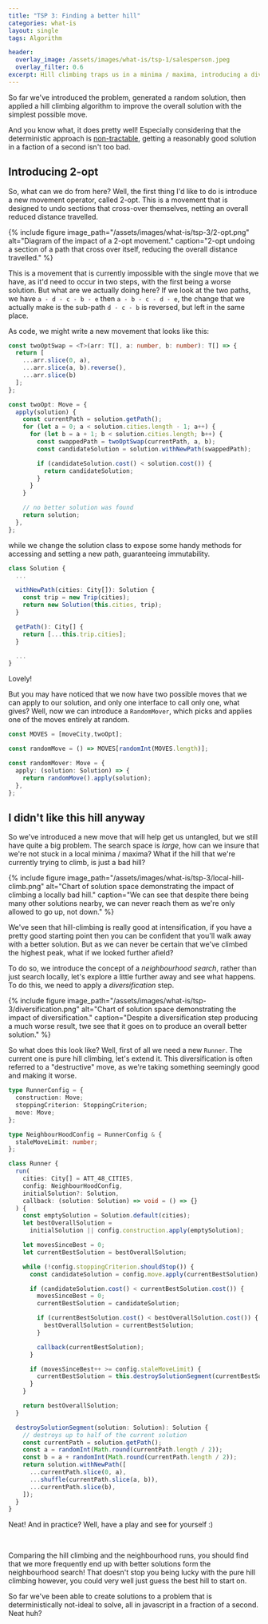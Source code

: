```yaml
---
title: "TSP 3: Finding a better hill"
categories: what-is
layout: single
tags: Algorithm

header:
  overlay_image: /assets/images/what-is/tsp-1/salesperson.jpeg
  overlay_filter: 0.6
excerpt: Hill climbing traps us in a minima / maxima, introducing a diversification step allows to break free, potentially finding better solutions.
---
```


So far we've introduced the problem, generated a random solution, then applied a hill climbing algorithm to improve the overall solution with the simplest possible move.

And you know what, it does pretty well! Especially considering that the deterministic approach is [non-tractable](https://en.wikipedia.org/wiki/Computational_complexity_theory#tractable_problem), getting a reasonably good solution in a faction of a second isn't too bad.


## Introducing 2-opt

So, what can we do from here? Well, the first thing I'd like to do is introduce a new movement operator, called 2-opt. This is a movement that is designed to undo sections that cross-over themselves, netting an overall reduced distance travelled.

{% include figure image_path="/assets/images/what-is/tsp-3/2-opt.png" alt="Diagram of the impact of a 2-opt movement." caption="2-opt undoing a section of a path that cross over itself, reducing the overall distance travelled." %}

This is a movement that is currently impossible with the single move that we have, as it'd need to occur in two steps, with the first being a worse solution. But what are we actually doing here? If we look at the two paths, we have `a - d - c - b - e` then `a - b - c - d - e`, the change that we actually make is the sub-path `d - c - b` is reversed, but left in the same place.

As code, we might write a new movement that looks like this:

```typescript
const twoOptSwap = <T>(arr: T[], a: number, b: number): T[] => {
  return [
    ...arr.slice(0, a),
    ...arr.slice(a, b).reverse(),
    ...arr.slice(b)
  ];
};

const twoOpt: Move = {
  apply(solution) {
    const currentPath = solution.getPath();
    for (let a = 0; a < solution.cities.length - 1; a++) {
      for (let b = a + 1; b < solution.cities.length; b++) {
        const swappedPath = twoOptSwap(currentPath, a, b);
        const candidateSolution = solution.withNewPath(swappedPath);

        if (candidateSolution.cost() < solution.cost()) {
          return candidateSolution;
        }
      }
    }

    // no better solution was found
    return solution;
  },
};
```

while we change the solution class to expose some handy methods for accessing and setting a new path, guaranteeing immutability.

```typescript
class Solution {
  ...

  withNewPath(cities: City[]): Solution {
    const trip = new Trip(cities);
    return new Solution(this.cities, trip);
  }

  getPath(): City[] {
    return [...this.trip.cities];
  }

  ...
}
```

Lovely!

But you may have noticed that we now have two possible moves that we can apply to our solution, and only one interface to call only one, what gives? Well, now we can introduce a `RandomMover`, which picks and applies one of the moves entirely at random.

```typescript
const MOVES = [moveCity,twoOpt];

const randomMove = () => MOVES[randomInt(MOVES.length)];

const randomMover: Move = {
  apply: (solution: Solution) => {
    return randomMove().apply(solution);
  },
};
```

## I didn't like this hill anyway

So we've introduced a new move that will help get us untangled, but we still have quite a big problem. The search space is _large_, how can we insure that we're not stuck in a local minima / maxima? What if the hill that we're currently trying to climb, is just a bad hill?

{% include figure image_path="/assets/images/what-is/tsp-3/local-hill-climb.png" alt="Chart of solution space demonstrating the impact of climbing a locally bad hill." caption="We can see that despite there being many other solutions nearby, we can never reach them as we're only allowed to go up, not down." %}

We've seen that hill-climbing is really good at intensification, if you have a pretty good starting point then you can be confident that you'll walk away with a better solution. But as we can never be certain that we've climbed the highest peak, what if we looked further afield?

To do so, we introduce the concept of a _neighbourhood search_, rather than just search locally, let's explore a little further away and see what happens. To do this, we need to apply a _diversification_ step.

{% include figure image_path="/assets/images/what-is/tsp-3/diversification.png" alt="Chart of solution space demonstrating the impact of diversification." caption="Despite a diversification step producing a much worse result, twe see that it goes on to produce an overall better solution." %}

So what does this look like? Well, first of all we need a new `Runner`. The current one is pure hill climbing, let's extend it. This diversification is often referred to a "destructive" move, as we're taking something seemingly good and making it worse.

```typescript
type RunnerConfig = {
  construction: Move;
  stoppingCriterion: StoppingCriterion;
  move: Move;
};

type NeighbourHoodConfig = RunnerConfig & {
  staleMoveLimit: number;
};

class Runner {
  run(
    cities: City[] = ATT_48_CITIES,
    config: NeighbourHoodConfig,
    initialSolution?: Solution,
    callback: (solution: Solution) => void = () => {}
  ) {
    const emptySolution = Solution.default(cities);
    let bestOverallSolution =
      initialSolution || config.construction.apply(emptySolution);

    let movesSinceBest = 0;
    let currentBestSolution = bestOverallSolution;

    while (!config.stoppingCriterion.shouldStop()) {
      const candidateSolution = config.move.apply(currentBestSolution);

      if (candidateSolution.cost() < currentBestSolution.cost()) {
        movesSinceBest = 0;
        currentBestSolution = candidateSolution;

        if (currentBestSolution.cost() < bestOverallSolution.cost()) {
          bestOverallSolution = currentBestSolution;
        }

        callback(currentBestSolution);
      }

      if (movesSinceBest++ >= config.staleMoveLimit) {
        currentBestSolution = this.destroySolutionSegment(currentBestSolution);
      }
    }

    return bestOverallSolution;
  }

  destroySolutionSegment(solution: Solution): Solution {
    // destroys up to half of the current solution
    const currentPath = solution.getPath();
    const a = randomInt(Math.round(currentPath.length / 2));
    const b = a + randomInt(Math.round(currentPath.length / 2));
    return solution.withNewPath([
      ...currentPath.slice(0, a),
      ...shuffle(currentPath.slice(a, b)),
      ...currentPath.slice(b),
    ]);
  }
}
```

Neat! And in practice? Well, have a play and see for yourself :)

<div id="tsp-app-root"></div>

<br />

Comparing the hill climbing and the neighbourhood runs, you should find that we more frequently end up with better solutions form the neighbourhood search! That doesn't stop you being lucky with the pure hill climbing however, you could very well just guess the best hill to start on.

So far we've been able to create solutions to a problem that is deterministically not-ideal to solve, all in javascript in a fraction of a second. Neat huh?

<script type="text/javascript">
  window.TSP_CONFIG = {
    randomEnabled: true,
    singleMoveEnabled: true,
    neighbourHoodEnabled: true,
  }
</script>
<script type="module" crossorigin src="/assets/apps/tsp/index.9a908d6e.js"></script>
<script type="module" crossorigin src="/assets/apps/tsp/worker.e18e5bfb.js"></script>
<link rel="stylesheet" href="/assets/apps/tsp/index.7ba47d89.css">
